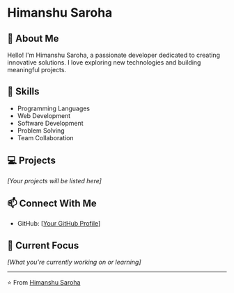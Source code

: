 # Himanshu Saroha

## 👋 About Me
Hello! I'm Himanshu Saroha, a passionate developer dedicated to creating innovative solutions. I love exploring new technologies and building meaningful projects.

## 🚀 Skills
- Programming Languages
- Web Development
- Software Development
- Problem Solving
- Team Collaboration

## 💻 Projects
*[Your projects will be listed here]*

## 📫 Connect With Me
- GitHub: [[Your GitHub Profile](https://github.com/himanshusaroha648)]

## 🌟 Current Focus
*[What you're currently working on or learning]*

---
⭐️ From [Himanshu Saroha](https://github.com/yourusername)
